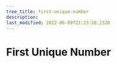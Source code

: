 ```yaml
---
tree_title: first-unique-number
description: 
last_modified: 2022-06-09T21:23:28.2328
---
```


# First Unique Number
